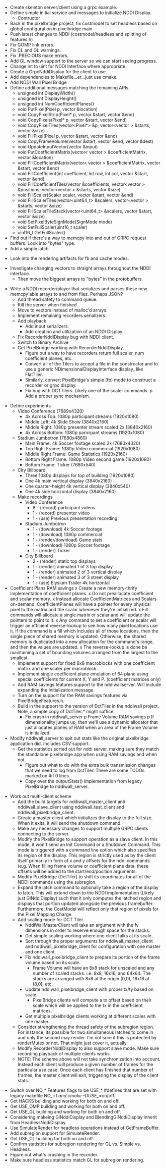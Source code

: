 * Create skeleton server/client using a grpc example.
* Define simple initial service and messages to initialize NDDI Display.
  * Contructor
* Back in the pixelbridge project, fix costmodel to set headless based on global configuration in pixelbridge main.
* Push latest changes to NDDI (costmodel/headless and splitting of features.h)
* Fix GOMP link errors.
* Fix CL and GL warnings.
* Fix .PRECIOUS make errors.
* Add GL window support to the server so we can start seeing progress.
* Change int to uint for NDDI Interface where appropriate.
* Create a GrpcNddiDisplay for the client to use.
* Add dependencies to Makefile...er...just use cmake.
* Add NDDI Wall Pixel Bridge
* Define additional messages matching the remaining APIs.
  * unsigned int DisplayWidth()
  * unsigned int DisplayHeight()
  * unsigned int NumCoefficientPlanes()
  * void PutPixel(Pixel p, vector<unsigned int> &location)
  * void CopyPixelStrip(Pixel* p, vector<unsigned int> &start, vector<unsigned int> &end)
  * void CopyPixels(Pixel* p, vector<unsigned int> &start, vector<unsigned int> &end)
  * void CopyPixelTiles(vector<Pixel*> &p, vector<vector<unsigned int> > &starts, vector<unsigned int> &size)
  * void FillPixel(Pixel p, vector<unsigned int> &start, vector<unsigned int> &end)
  * void CopyFrameVolume(vector<unsigned int> &start, vector<unsigned int> &end, vector<unsigned int> &dest)
  * void UpdateInputVector(vector<int> &input)
  * void PutCoefficientMatrix(vector< vector<int> > &coefficientMatrix, vector<unsigned int> &location)
  * void FillCoefficientMatrix(vector< vector<int> > &coefficientMatrix, vector<unsigned int> &start, vector<unsigned int> &end)
  * void FillCoefficient(int coefficient, int row, int col, vector<unsigned int> &start, vector<unsigned int> &end)
  * void FillCoefficientTiles(vector<int> &coefficients, vector<vector<unsigned int> > &positions, vector<vector<unsigned int> > &starts, vector<unsigned int> &size)
  * void FillScaler(Scaler scaler, vector<unsigned int> &start, vector<unsigned int> &end)
  * void FillScalerTiles(vector<uint64_t> &scalers, vector<vector<unsigned int> > &starts, vector<unsigned int> &size)
  * void FillScalerTileStack(vector<uint64_t> &scalers, vector<unsigned int> &start, vector<unsigned int> &size)
  * void SetPixelByteSignMode(SignMode mode)
  * void SetFullScaler(uint16_t scaler)
  * uint16_t GetFullScaler()
* Find out if there's a way to memcpy into and out of GRPC request buffers. Look into "bytes" type.
* Add a simple latch
- Look into the rendering artifacts for fb and cache modes.
* Investigate changing vectors to straight arrays throughout the NDDI interface.
  * Then move the biggest arrays to "bytes" in the protobuffers.
- Write a NDDI recorder/player that serializes and parses these new memcpy'able arrays to and from files. Perhaps JSON?
  * Add thread safety to command queue.
  - Kill the server when finished.
  * Move to vectors instead of malloc'd arrays.
  * Implement remaining recorders serializers
  * Add playback.
    * Add input serializers.
    * Add creation and utilization of an NDDI Display.
  * Fix RecorderNddiDisplay bug with NDDI client.
  * Switch to Binary Archive
  * Get PixelBridge working with RecorderNddiDisplay.
    * Figure out a way to have recorders return full scaler, num coefficient planes, etc.
    * Convert all of the Tilers to accept a file in the constructor and to use a generic NDimensionalDisplayInterface
      display_ like FlatTiler.
    * Similarly, convert PixelBridge's simple (fb) mode to construct a recorder or grpc display.
    * Fix bug with DCT tilers. Likely one of the scaler commands.
p Add a proper sync mechanism.
* Define experiments
  * Video Conference (7689x4320)
    * 4x Across Top: 1080p participant streams (1920x1080)
    * Middle Left: 4k Slide Show (3840x2160)
    * Middle Right: 1080p presenter stream scaled 2x (3840x2160)
    * 4x Across Bottom: 1080p paricipant streams (1920x1080)
  * Stadium Jumbotron (7680x4860)
    * Main Frame: 4k Soccer footage scaled 2x (7680x4320)
    * Top Right Frame: 1080p Video commercial (1920x1080)
    * Middle Right Frame: Game Statistics (1920x2160)
    * Bottom Right Frame: 1080p Video second game (1920x1080)
    * Bottom Frame: Ticker (7680x540)
  * City Billboard
    * Three 1080p displays for top of building (1920x1080)
    * One 4k main vertical display (3840x2160)
    * One quarter-height 4k vertical display (3840x540)
    * One 4k side horizontal display (3840x2160)
  - Make recordings
    - Video Conference
      - 8 - (record) participant videos
      - 1 - (record) presenter video
      - 1 - (use) Previous presentation recording
    - Stadium Jumbotron
      - 1 - (download) 4k Soccer footage
      - 1 - (download) 1080p commercial
      - 1 - (render/download) Game stats
      - 1 - (download) 1080p Soccer footage
      - 1 - (render) Ticker
    - City Billboard
      - 2 - (render) static top displays
      - 1 - (render) animated 1 of 3 top display
      - 1 - (render) animated 2 of 3 vertical display
      - 1 - (render) animated 3 of 3 street display
      - 1 - (use) Elysium Trailer 4k horizontal
* Coefficient Plans RAM savings
  x Create a new memory-thrify implementation of coefficient planes.
  x Do not preallocate coefficient and scalar memory.
  x Instead allocate CoefficientMatrices and Scalars on-demand. CoefficientPlanes will have a pointer for every physical
    pixel to the matrix and the scalar whenever they're initialized.
  x Fill commands will allocate a single matrix or scalar and will update the pointers to point to it.
  x Any command to set a coefficient or scalar will trigger an efficient reverse-lookup to see how many pixel locations
    use it. If the command is a fill which includes all of those locations, then the single piece of shared memory is updated.
    Otherwise, the shared memory is duplicated into a new allocation for the command's range, and then the values are updated.
  x The reverse-lookup is done be maintaining a set of bounding volumes arranged from the largest to the smallest.
  * Implement support for fixed 8x8 macroblocks with one coefficient matrix and one scaler per macroblock.
  * Implement single coefficient plane emulation of 64 plane using special coefficients for current X, Y and P.
    (coefficient matrices only)
  * Add RAM savings features support to the nddiwallserver. Will include expanding the Initialization message.
  * Turn on the support for the RAM savings features via PixelBridgeFeatures.h.
  * Build in the support to the version of DctTiler in the nddiwall project. Note, a simple copy of DctTiler.* might suffice.
    * Fix crash in nddiwall_server
p Frame Volume RAM savings
  p If dimensionality jumps up, then we'll use a dynamic allocator that just allocates planes of RAM when an area
    of the Frame Volume is initialized.
* Modify nddiwall_server to spit out stats like the original pixelbridge application did. Includes CSV support.
  * Get the statistics sorted out for nddi server, making sure they match the standalone pixelbridge app when using RAM
    savings and when not.
    * Figure out what to do with the extra bulk transmission changes that we need to log from DctTiler.
      There are some TODOs marked on #if 0 lines.
    * Copy over the outputStats() implementation from legacy PixelBridge to nddiwall_server.
- Work out multi-client scheme
  * Add the build targets for nddiwall_master_client and nddiwall_slave_client using nddiwall_test_client and nddiwall_pixelbridge_client.
  * Create a master client which initializes the display to the full size. When it exits, it will send the shutdown command.
  * Make any necessary changes to support multiple GRPC clients connecting to the server.
  * Modify the PixelBridge to support operation as a slave client. In this mode, it won't send an Init Command or a Shutdown Command.
    This mode is triggered with a command line option which also specifies its region of the display. This region is strictly used as
    by the client itself primarily in form of x and y offsets for the nddi commands. (e.g. When filling frame volume or coefficient plane
    data, these offsets will be added to the start/end/position arguments.
  * Modify PixelBridge (DctTiler) to shift its coordinates for all of the NDDI commands using the subregion.
  * Expand the latch command to optionally take a region of the display to latch. This will extend down to the
    NDDI implementation (Likely just GlNddiDisplay) such that it only computes the latched region and displays that portion updated
    alongside the previous framebuffer. Furthermore, the CostModel will reflect only that region of pixels for the Pixel Mapping Charge.
  * Add scaling mode for DCT Tiler.
    * NddiWallMasterClient will take an argument with the fv dimensions in order to reserve enough space for the stacks.
    * Get simple scaling working where one client talks at its scale.
    * Sort through the proper arguments for nddiwall_master_client and nddiwall_pixelbridge_client for configuration with one master
      and one client.
    * Fix nddiwall_pixelbridge_client to prepare its portion of the frame volume based on its scale.
      * Frame Volume will have an 8x8 stack for unscaled and any number of scaled stacks. i.e. 8x8, 16x16, and 64x64.
        The stacks are arranged with 8x8 at the origin (0,0), 16x16 at (8,0), etc.
    * Update nddiwall_pixelbridge_client with proper tx/ty based on scale.
      * PixelBridge clients will compute a tx offset based on their scale which will be applied to the tx in the coefficient matrices.
    * Get multiple pixelbridge clients working at different scales with one master.
  - Consider strengthening the thread safety of the subregion region. For instance, its possible for two simultaneous latches to come
    in and only the second may render. I'm not sure if this is protected by renderMutex or not. That might just cover it, actually.
  * Modify RecorderNddiDisplay to also support slave mode. Make sure recording playback of multiple clients works.
  - NOTE: The scheme above will not take synchronization into account. Instead each client will produce a given number of frames for
          the particular use case. Once each client has finished that number of frames, the master client will exit, triggering the
          display of the client stats.
* Switch over NO_* Features flags to be USE_* #defines that are set with legacy makefile NO_*=1 and cmake -DUSE_*=on/off.
* Get HACKS building and working for both on and off.
* Get USE_OMP building and working for both on and off.
* Get USE_GL building and working for both on and off.
* Considering makeing GlNddiDisplay and BlendingGlNddiDisplay inherit from HeadlessNddiDisplay.
* Use SimulateRender for headless operations instead of GetFrameBuffer.
* Add subregion support for SimulateRender.
* Get USE_CL building for both on and off.
* Confirm statistics for subregion rendering for GL vs. Simple vs. Headless.
* Figure out what's crashing in the recorder.
* Make sure headless statistics match GL for subregion rendering.
